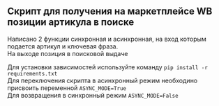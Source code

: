 ## Скрипт для получения на маркетплейсе WB позиции артикула в поиске  

Написано 2 функции синхронная и асинхронная, на вход которым подается артикул и ключевая фраза.  
На выходе позиция в поисковой выдаче  

Для установки зависимостей используйте команду `pip install -r requirements.txt`  
Для переключения скрипта в асинхронный режим необходино присвоить переменной `ASYNC_MODE=True`  
Для возвращения в синхронный режим `ASYNC_MODE=False`  
